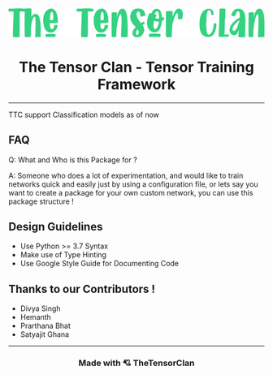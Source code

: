 <div align="center"> <img src="logo.png" > </div>

<h1 align="center">The Tensor Clan - Tensor Training Framework</h1>

---

TTC support Classification models as of now

## FAQ

Q: What and Who is this Package for ?

A: Someone who does a lot of experimentation, and would like to train networks quick and easily just by using a configuration file, or lets say you want to create a package for your own custom network, you can use this package structure !

## Design Guidelines

- Use Python >= 3.7 Syntax
- Make use of Type Hinting
- Use Google Style Guide for Documenting Code

## Thanks to our Contributors !

- Divya Singh
- Hemanth
- Prarthana Bhat
- Satyajit Ghana

---

<h3 align="center">Made with 💘 TheTensorClan</h3>
